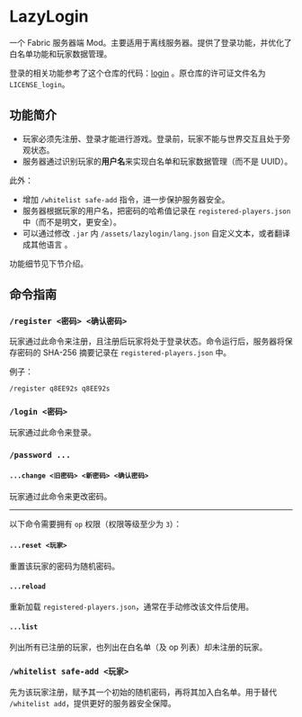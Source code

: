 # LazyLogin

一个 Fabric 服务器端 Mod。主要适用于离线服务器。提供了登录功能，并优化了白名单功能和玩家数据管理。

登录的相关功能参考了这个仓库的代码：[login](https://github.com/Londiuh/login) 。原仓库的许可证文件名为 `LICENSE_login`。

## 功能简介

- 玩家必须先注册、登录才能进行游戏。登录前，玩家不能与世界交互且处于旁观状态。
- 服务器通过识别玩家的**用户名**来实现白名单和玩家数据管理（而不是 UUID）。

此外：

- 增加 `/whitelist safe-add` 指令，进一步保护服务器安全。
- 服务器根据玩家的用户名，把密码的哈希值记录在 `registered-players.json` 中（而不是明文，更安全）。
- 可以通过修改 `.jar` 内 `/assets/lazylogin/lang.json` 自定义文本，或者翻译成其他语言 。

功能细节见下节介绍。

## 命令指南

### `/register <密码> <确认密码>`

玩家通过此命令来注册，且注册后玩家将处于登录状态。命令运行后，服务器将保存密码的 SHA-256 摘要记录在 `registered-players.json` 中。

例子：
```
/register q8EE92s q8EE92s
```



### `/login <密码>`

玩家通过此命令来登录。



### `/password ...`

#### `...change <旧密码> <新密码> <确认密码>`

玩家通过此命令来更改密码。

---

以下命令需要拥有 `op` 权限（权限等级至少为 `3`）：

#### `...reset <玩家>`

重置该玩家的密码为随机密码。

#### `...reload`

重新加载 `registered-players.json`，通常在手动修改该文件后使用。

####  `...list`

列出所有已注册的玩家，也列出在白名单（及 op 列表）却未注册的玩家。



### `/whitelist safe-add <玩家>`

先为该玩家注册，赋予其一个初始的随机密码，再将其加入白名单。用于替代 `/whitelist add`，提供更好的服务器安全保障。